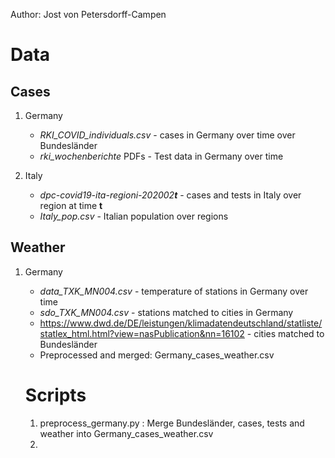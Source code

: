  Author: Jost von Petersdorff-Campen

# Data 

## Cases 

1. Germany

   - *RKI_COVID_individuals.csv* - cases in Germany over time over Bundesländer
   - *rki_wochenberichte* PDFs - Test data in Germany over time

   

2. Italy

   - *dpc-covid19-ita-regioni-202002**t*** - cases and tests in Italy over region at time **t**
   - *Italy_pop.csv* - Italian population over regions



## Weather

1. Germany
   - *data_TXK_MN004.csv* - temperature of stations in Germany over time 
   - *sdo_TXK_MN004.csv* - stations matched to cities in Germany
   - https://www.dwd.de/DE/leistungen/klimadatendeutschland/statliste/statlex_html.html?view=nasPublication&nn=16102 - cities matched to Bundesländer
   - Preprocessed and merged: Germany_cases_weather.csv
   
   
   
   
   
   # Scripts
   
   1. preprocess_germany.py : Merge Bundesländer, cases, tests and weather into Germany_cases_weather.csv
   2. 
   
   


